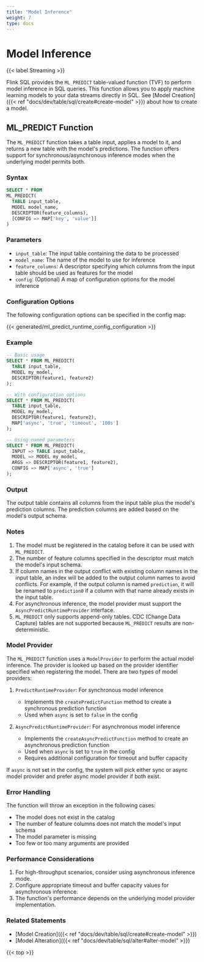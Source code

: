 ```yaml
---
title: "Model Inference"
weight: 7
type: docs
---
```

<!--
Licensed to the Apache Software Foundation (ASF) under one
or more contributor license agreements.  See the NOTICE file
distributed with this work for additional information
regarding copyright ownership.  The ASF licenses this file
to you under the Apache License, Version 2.0 (the
"License"); you may not use this file except in compliance
with the License.  You may obtain a copy of the License at

  http://www.apache.org/licenses/LICENSE-2.0

Unless required by applicable law or agreed to in writing,
software distributed under the License is distributed on an
"AS IS" BASIS, WITHOUT WARRANTIES OR CONDITIONS OF ANY
KIND, either express or implied.  See the License for the
specific language governing permissions and limitations
under the License.
-->

# Model Inference

{{< label Streaming >}}

Flink SQL provides the `ML_PREDICT` table-valued function (TVF) to perform model inference in SQL queries. This function allows you to apply machine learning models to your data streams directly in SQL.
See [Model Creation]({{< ref "docs/dev/table/sql/create#create-model" >}}) about how to create a model.

## ML_PREDICT Function

The `ML_PREDICT` function takes a table input, applies a model to it, and returns a new table with the model's predictions. The function offers support for synchronous/asynchronous inference modes when the underlying model permits both.

### Syntax

```sql
SELECT * FROM
ML_PREDICT(
  TABLE input_table,
  MODEL model_name,
  DESCRIPTOR(feature_columns),
  [CONFIG => MAP['key', 'value']]
)
```

### Parameters

- `input_table`: The input table containing the data to be processed
- `model_name`: The name of the model to use for inference
- `feature_columns`: A descriptor specifying which columns from the input table should be used as features for the model
- `config`: (Optional) A map of configuration options for the model inference

### Configuration Options

The following configuration options can be specified in the config map:

{{< generated/ml_predict_runtime_config_configuration >}}

### Example

```sql
-- Basic usage
SELECT * FROM ML_PREDICT(
  TABLE input_table,
  MODEL my_model,
  DESCRIPTOR(feature1, feature2)
);

-- With configuration options
SELECT * FROM ML_PREDICT(
  TABLE input_table,
  MODEL my_model,
  DESCRIPTOR(feature1, feature2),
  MAP['async', 'true', 'timeout', '100s']
);

-- Using named parameters
SELECT * FROM ML_PREDICT(
  INPUT => TABLE input_table,
  MODEL => MODEL my_model,
  ARGS => DESCRIPTOR(feature1, feature2),
  CONFIG => MAP['async', 'true']
);
```

### Output

The output table contains all columns from the input table plus the model's prediction columns. The prediction columns are added based on the model's output schema.

### Notes

1. The model must be registered in the catalog before it can be used with `ML_PREDICT`.
2. The number of feature columns specified in the descriptor must match the model's input schema.
3. If column names in the output conflict with existing column names in the input table, an index will be added to the output column names to avoid conflicts. For example, if the output column is named `prediction`, it will be renamed to `prediction0` if a column with that name already exists in the input table.
4. For asynchronous inference, the model provider must support the `AsyncPredictRuntimeProvider` interface.
5. `ML_PREDICT` only supports append-only tables. CDC (Change Data Capture) tables are not supported because `ML_PREDICT` results are non-deterministic.

### Model Provider

The `ML_PREDICT` function uses a `ModelProvider` to perform the actual model inference. The provider is looked up based on the provider identifier specified when registering the model. There are two types of model providers:

1. `PredictRuntimeProvider`: For synchronous model inference
   - Implements the `createPredictFunction` method to create a synchronous prediction function
   - Used when `async` is set to `false` in the config

2. `AsyncPredictRuntimeProvider`: For asynchronous model inference
   - Implements the `createAsyncPredictFunction` method to create an asynchronous prediction function
   - Used when `async` is set to `true` in the config
   - Requires additional configuration for timeout and buffer capacity

If `async` is not set in the config, the system will pick either sync or async model provider and prefer async model provider if both exist.

### Error Handling

The function will throw an exception in the following cases:
- The model does not exist in the catalog
- The number of feature columns does not match the model's input schema
- The model parameter is missing
- Too few or too many arguments are provided

### Performance Considerations

1. For high-throughput scenarios, consider using asynchronous inference mode.
2. Configure appropriate timeout and buffer capacity values for asynchronous inference.
3. The function's performance depends on the underlying model provider implementation.

### Related Statements

- [Model Creation]({{< ref "docs/dev/table/sql/create#create-model" >}})
- [Model Alteration]({{< ref "docs/dev/table/sql/alter#alter-model" >}})

{{< top >}} 
